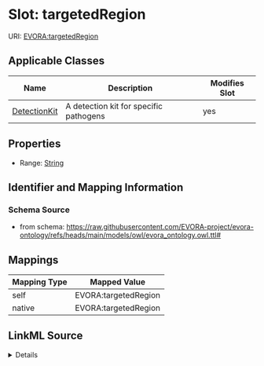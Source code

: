 

# Slot: targetedRegion



URI: [EVORA:targetedRegion](https://raw.githubusercontent.com/EVORA-project/evora-ontology/refs/heads/main/models/owl/evora_ontology.owl.ttl#targetedRegion)



<!-- no inheritance hierarchy -->





## Applicable Classes

| Name | Description | Modifies Slot |
| --- | --- | --- |
| [DetectionKit](DetectionKit.md) | A detection kit for specific pathogens |  yes  |







## Properties

* Range: [String](String.md)





## Identifier and Mapping Information







### Schema Source


* from schema: https://raw.githubusercontent.com/EVORA-project/evora-ontology/refs/heads/main/models/owl/evora_ontology.owl.ttl#




## Mappings

| Mapping Type | Mapped Value |
| ---  | ---  |
| self | EVORA:targetedRegion |
| native | EVORA:targetedRegion |




## LinkML Source

<details>
```yaml
name: targetedRegion
from_schema: https://raw.githubusercontent.com/EVORA-project/evora-ontology/refs/heads/main/models/owl/evora_ontology.owl.ttl#
rank: 1000
alias: targetedRegion
domain_of:
- Detection Kit
range: string

```
</details>